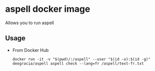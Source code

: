 # aspell docker image

Allows you to run aspell

## Usage

* From Docker Hub

    ```
    docker run -it -v "$(pwd)/:/aspell" --user "$(id -u):$(id -g)" deogracia/aspell aspell check --lang=fr /aspell/text-fr.txt
    ```
